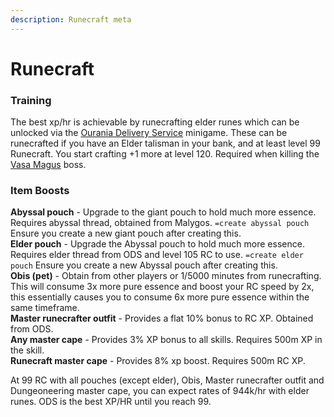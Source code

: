 ```yaml
---
description: Runecraft meta
---
```


# Runecraft

### **Training**

The best xp/hr is achievable by runecrafting elder runes which can be unlocked via the [Ourania Delivery Service](https://bso-wiki.oldschool.gg/minigames/ourania-delivery-service-ods) minigame. These can be runecrafted if you have an Elder talisman in your bank, and at least level 99 Runecraft. You start crafting +1 more at level 120. Required when killing the [Vasa Magus](../bosses/vasa-magus.md) boss.

### Item Boosts

**Abyssal pouch** - Upgrade to the giant pouch to hold much more essence. Requires abyssal thread, obtained from Malygos. `=create abyssal pouch` Ensure you create a new giant pouch after creating this.  
**Elder pouch** - Upgrade the Abyssal pouch to hold much more essence. Requires elder thread from ODS and level 105 RC to use. `=create elder pouch` Ensure you create a new Abyssal pouch after creating this.  
**Obis \(pet\)** - Obtain from other players or 1/5000 minutes from runecrafting. This will consume 3x more pure essence and boost your RC speed by 2x, this essentially causes you to consume 6x more pure essence within the same timeframe.  
**Master runecrafter outfit** - Provides a flat 10% bonus to RC XP. Obtained from ODS.  
**Any master cape** - Provides 3% XP bonus to all skills. Requires 500m XP in the skill.  
**Runecraft master cape** - Provides 8% xp boost. Requires 500m RC XP.

At 99 RC with all pouches \(except elder\), Obis, Master runecrafter outfit and Dungeoneering master cape, you can expect rates of 944k/hr with elder runes. ODS is the best XP/HR until you reach 99.

